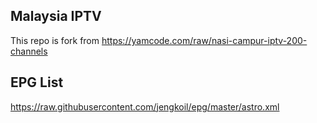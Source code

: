 ## Malaysia IPTV
This repo is fork from https://yamcode.com/raw/nasi-campur-iptv-200-channels

## EPG List
https://raw.githubusercontent.com/jengkoil/epg/master/astro.xml
